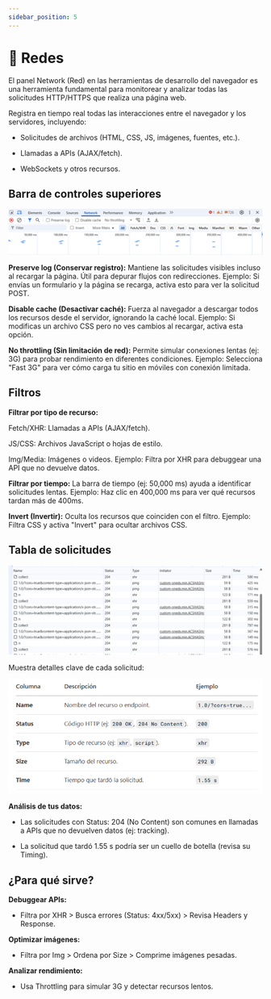 ```yaml
---
sidebar_position: 5
---
```


# 🔵 Redes

El panel Network (Red) en las herramientas de desarrollo del navegador es una herramienta fundamental para monitorear y analizar todas las solicitudes HTTP/HTTPS que realiza una página web.

Registra en tiempo real todas las interacciones entre el navegador y los servidores, incluyendo:

- Solicitudes de archivos (HTML, CSS, JS, imágenes, fuentes, etc.).

- Llamadas a APIs (AJAX/fetch).

- WebSockets y otros recursos.

## Barra de controles superiores 

![captura ejemplo](.\img\cap4.png)


**Preserve log (Conservar registro):**
Mantiene las solicitudes visibles incluso al recargar la página. Útil para depurar flujos con redirecciones.
Ejemplo: Si envías un formulario y la página se recarga, activa esto para ver la solicitud POST.

**Disable cache (Desactivar caché):**
Fuerza al navegador a descargar todos los recursos desde el servidor, ignorando la caché local.
Ejemplo: Si modificas un archivo CSS pero no ves cambios al recargar, activa esta opción.

**No throttling (Sin limitación de red):**
Permite simular conexiones lentas (ej: 3G) para probar rendimiento en diferentes condiciones.
Ejemplo: Selecciona "Fast 3G" para ver cómo carga tu sitio en móviles con conexión limitada.

## Filtros
**Filtrar por tipo de recurso:**

Fetch/XHR: Llamadas a APIs (AJAX/fetch).

JS/CSS: Archivos JavaScript o hojas de estilo.

Img/Media: Imágenes o videos.
Ejemplo: Filtra por XHR para debuggear una API que no devuelve datos.

**Filtrar por tiempo:**
La barra de tiempo (ej: 50,000 ms) ayuda a identificar solicitudes lentas.
Ejemplo: Haz clic en 400,000 ms para ver qué recursos tardan más de 400ms.

**Invert (Invertir):**
Oculta los recursos que coinciden con el filtro.
Ejemplo: Filtra CSS y activa "Invert" para ocultar archivos CSS.


## Tabla de solicitudes 


![captura ejemplo](.\img\cap5.png)

Muestra detalles clave de cada solicitud:


![captura ejemplo](.\img\cap6.png)


**Análisis de tus datos:**

- Las solicitudes con Status: 204 (No Content) son comunes en llamadas a APIs que no devuelven datos (ej: tracking).

- La solicitud que tardó 1.55 s podría ser un cuello de botella (revisa su Timing).


## ¿Para qué sirve?

**Debuggear APIs:**

- Filtra por XHR > Busca errores (Status: 4xx/5xx) > Revisa Headers y Response.

**Optimizar imágenes:**

- Filtra por Img > Ordena por Size > Comprime imágenes pesadas.

**Analizar rendimiento:**

- Usa Throttling para simular 3G y detectar recursos lentos.

